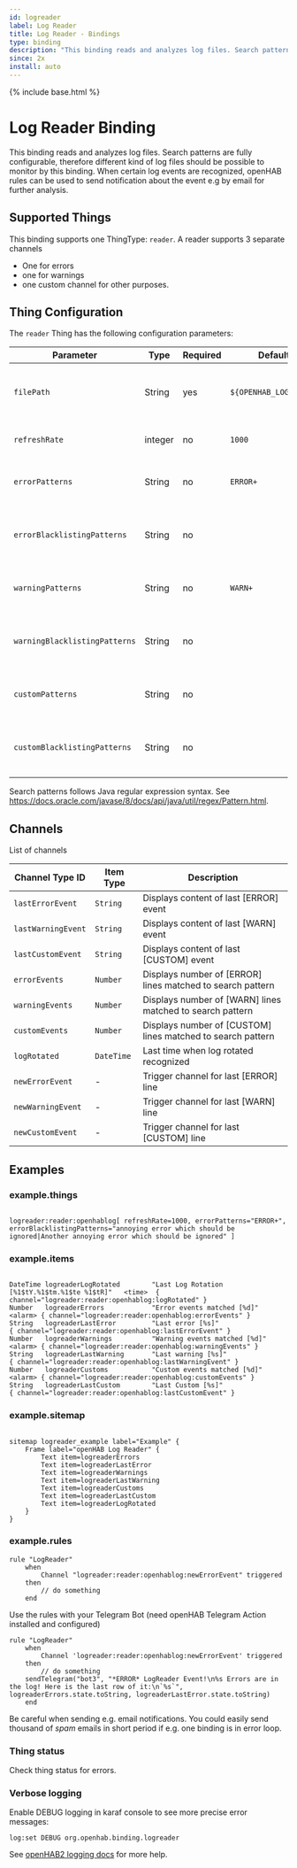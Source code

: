 ```yaml
---
id: logreader
label: Log Reader
title: Log Reader - Bindings
type: binding
description: "This binding reads and analyzes log files. Search patterns are fully configurable, therefore different kind of log files should be possible to monitor by this binding."
since: 2x
install: auto
---
```


<!-- Attention authors: Do not edit directly. Please add your changes to the appropriate source repository -->

{% include base.html %}

# Log Reader Binding

This binding reads and analyzes log files. Search patterns are fully configurable, therefore different kind of log files should be possible to monitor by this binding.
When certain log events are recognized, openHAB rules can be used to send notification about the event e.g by email for further analysis.

## Supported Things

This binding supports one ThingType: `reader`.
A reader supports 3 separate channels
  * One for errors
  * one for warnings
  * one custom channel for other purposes.

## Thing Configuration

The `reader` Thing has the following configuration parameters: 

| Parameter                     | Type    | Required | Default if omitted               | Description                                                                             |
| ------------------------------| ------- | -------- | -------------------------------- |-----------------------------------------------------------------------------------------|
| `filePath`                    | String  |   yes    | `${OPENHAB_LOGDIR}/openhab.log`  | Path to log file. ${OPENHAB_LOGDIR} is automatically replaced by the correct directory. |
| `refreshRate`                 | integer |   no     | `1000`                           | Time in milliseconds between individual log reads.                                      |
| `errorPatterns`               | String  |   no     | `ERROR+`                         | Search patterns separated by \| character for error events.                             |
| `errorBlacklistingPatterns`   | String  |   no     |                                  | Search patterns for blacklisting unwanted error events separated by \| character.       |
| `warningPatterns`             | String  |   no     | `WARN+`                          | Search patterns separated by \| character for warning events.                           |
| `warningBlacklistingPatterns` | String  |   no     |                                  | Search patterns for blacklisting unwanted warning events separated by \| character.     |
| `customPatterns`              | String  |   no     |                                  | Search patterns separated by \| character for custom events.                            |
| `customBlacklistingPatterns`  | String  |   no     |                                  | Search patterns for blacklisting unwanted custom events separated by \| character.      |

Search patterns follows Java regular expression syntax. See https://docs.oracle.com/javase/8/docs/api/java/util/regex/Pattern.html.

## Channels

List of channels

| Channel Type ID    | Item Type    | Description                                                 |
| ------------------ | ------------ | ----------------------------------------------------------- |
| `lastErrorEvent`   | `String`     | Displays content of last [ERROR] event                      |
| `lastWarningEvent` | `String`     | Displays content of last [WARN] event                       |
| `lastCustomEvent`  | `String`     | Displays content of last [CUSTOM] event                     |
| `errorEvents`      | `Number`     | Displays number of [ERROR] lines matched to search pattern  |
| `warningEvents`    | `Number`     | Displays number of [WARN] lines matched to search pattern   |
| `customEvents`     | `Number`     | Displays number of [CUSTOM] lines matched to search pattern |
| `logRotated`       | `DateTime`   | Last time when log rotated recognized                       |
| `newErrorEvent`    | -            | Trigger channel for last [ERROR] line                       |
| `newWarningEvent`  | -            | Trigger channel for last [WARN] line                        |
| `newCustomEvent`   | -            | Trigger channel for last [CUSTOM] line                      |

## Examples

### example.things

```xtend

logreader:reader:openhablog[ refreshRate=1000, errorPatterns="ERROR+", errorBlacklistingPatterns="annoying error which should be ignored|Another annoying error which should be ignored" ]

```

### example.items

```xtend

DateTime logreaderLogRotated        "Last Log Rotation [%1$tY.%1$tm.%1$te %1$tR]"   <time>  { channel="logreader:reader:openhablog:logRotated" }
Number   logreaderErrors            "Error events matched [%d]"                     <alarm> { channel="logreader:reader:openhablog:errorEvents" }
String   logreaderLastError         "Last error [%s]"                                       { channel="logreader:reader:openhablog:lastErrorEvent" }
Number   logreaderWarnings          "Warning events matched [%d]"                   <alarm> { channel="logreader:reader:openhablog:warningEvents" }
String   logreaderLastWarning       "Last warning [%s]"                                     { channel="logreader:reader:openhablog:lastWarningEvent" }
Number   logreaderCustoms           "Custom events matched [%d]"                    <alarm> { channel="logreader:reader:openhablog:customEvents" }
String   logreaderLastCustom        "Last Custom [%s]"                                      { channel="logreader:reader:openhablog:lastCustomEvent" }

```

### example.sitemap

```xtend

sitemap logreader_example label="Example" {
	Frame label="openHAB Log Reader" {
		Text item=logreaderErrors
		Text item=logreaderLastError
		Text item=logreaderWarnings
		Text item=logreaderLastWarning
		Text item=logreaderCustoms
		Text item=logreaderLastCustom
		Text item=logreaderLogRotated
	}
}

```

### example.rules

```xtend
rule "LogReader"
    when
        Channel "logreader:reader:openhablog:newErrorEvent" triggered
    then
        // do something
    end
```

Use the rules with your Telegram Bot (need openHAB Telegram Action installed and configured)

```xtend
rule "LogReader"
    when
        Channel 'logreader:reader:openhablog:newErrorEvent' triggered
    then
        // do something
	sendTelegram("bot3", "*ERROR* LogReader Event!\n%s Errors are in the log! Here is the last row of it:\n`%s`", logreaderErrors.state.toString, logreaderLastError.state.toString)
    end
```

Be careful when sending e.g. email notifications.
You could easily send thousand of *spam* emails in short period if e.g. one binding is in error loop.

### Thing status

Check thing status for errors.

### Verbose logging

Enable DEBUG logging in karaf console to see more precise error messages:

`log:set DEBUG org.openhab.binding.logreader`

See [openHAB2 logging docs](https://www.openhab.org/docs/administration/logging.html#defining-what-to-log) for more help.
